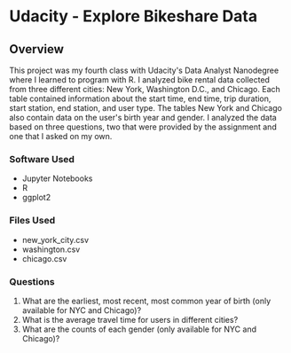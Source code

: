 # Udacity - Explore Bikeshare Data
## Overview
This project was my fourth class with Udacity's Data Analyst Nanodegree where I learned to program with R. I analyzed bike rental data collected from
three different cities: New York, Washington D.C., and Chicago. Each table contained information about the start time, end time, trip duration, start
station, end station, and user type. The tables New York and Chicago also contain data on the user's birth year and gender. I analyzed the data based on
three questions, two that were provided by the assignment and one that I asked on my own.

### Software Used
- Jupyter Notebooks
- R
- ggplot2

### Files Used
- new_york_city.csv
- washington.csv
- chicago.csv

### Questions
1. What are the earliest, most recent, most common year of birth (only available for NYC and Chicago)?
2. What is the average travel time for users in different cities?
3. What are the counts of each gender (only available for NYC and Chicago)?
